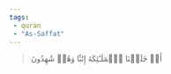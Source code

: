 ```yaml
---
tags: 
 - quran 
 - "As-Saffat"
---
```


> أَمۡ خَلَقۡنَا ٱلۡمَلَـٰٓئِكَةَ إِنَٰثٗا وَهُمۡ شَٰهِدُونَ
